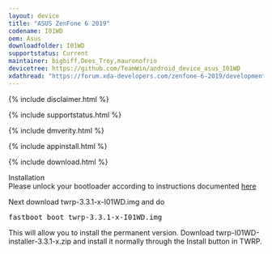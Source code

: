 ```yaml
---
layout: device
title: "ASUS ZenFone 6 2019"
codename: I01WD
oem: Asus
downloadfolder: I01WD
supportstatus: Current
maintainer: bigbiff,Dees_Troy,mauronofrio
devicetree: https://github.com/TeamWin/android_device_asus_I01WD
xdathread: "https://forum.xda-developers.com/zenfone-6-2019/development/recovery-unofficial-twrp-recovery-asus-t3937844"
---
```


{% include disclaimer.html %}

{% include supportstatus.html %}

{% include dmverity.html %}

{% include appinstall.html %}

{% include download.html %}

<div class="page-heading">Installation</div>
Please unlock your bootloader according to instructions documented <a href="https://www.xda-developers.com/asus-zenfone-6-bootloader-unlock-tool-kernel-source-code/">here</a>

Next download twrp-3.3.1-x-I01WD.img and do
<pre>
fastboot boot twrp-3.3.1-x-I01WD.img
</pre>

This will allow you to install the permanent version. Download twrp-I01WD-installer-3.3.1-x.zip and install it normally through the Install button in TWRP.
